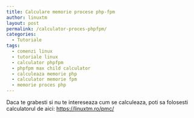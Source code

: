 ```yaml
---
title: Calculare memorie procese php-fpm
author: linuxtm
layout: post
permalink: /calculator-proces-phpfpm/
categories:
  - Tutoriale
tags:
  - comenzi linux
  - tutoriale linux
  - calculator phpfpm
  - phpfpm max child calculator
  - calculeaza memorie php
  - calculator memorie fpm
  - memorie proces php
---
```


Daca te grabesti si nu te intereseaza cum se calculeaza, poti sa folosesti calculatorul de aici: <a href="https://linuxtm.ro/pmc/">https://linuxtm.ro/pmc/</a>
